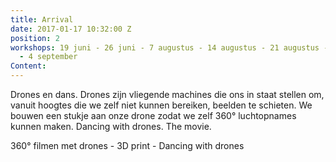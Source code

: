 ```yaml
---
title: Arrival
date: 2017-01-17 10:32:00 Z
position: 2
workshops: 19 juni - 26 juni - 7 augustus - 14 augustus - 21 augustus - 28 augustus
  - 4 september
Content: 
---
```


Drones en dans. Drones zijn vliegende machines die ons in staat stellen om, vanuit hoogtes die we zelf niet kunnen bereiken, beelden te schieten. We bouwen een stukje aan onze drone zodat we zelf 360° luchtopnames kunnen maken. 
Dancing with drones. The movie.

360° filmen met drones - 3D print - Dancing with drones
